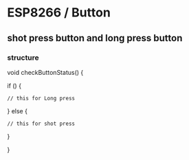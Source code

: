 # ESP8266 / Button 

## shot press button and long press button

### structure

void checkButtonStatus() {

  if () {

    // this for Long press

  } else {

    // this for shot press
    
  }

}
